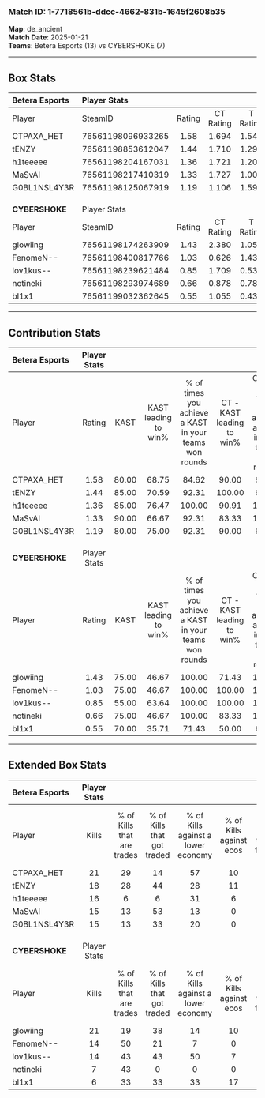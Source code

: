 ### Match ID: 1-7718561b-ddcc-4662-831b-1645f2608b35  
**Map**: de_ancient  
**Match Date**: 2025-01-21  
**Teams**: Betera Esports (13) vs CYBERSHOKE (7)  

---  

## Box Stats  

| **Betera Esports** | Player Stats      |        |           |          |       |       |       |         |        |      |     |
| :- | :- | :-: | :-: | :-: | :-: | :-: | :-: | :-: | :-: | :-: | :-: |
| Player             | SteamID           | Rating | CT Rating | T Rating | KAST  |  ADR  | Kills | Assists | Deaths | K/D  | HS% |
| CTPAXA_HET         | 76561198096933265 |  1.58  |   1.694   |  1.543   | 80.00 | 101.7 |  21   |    4    |   12   | 1.75 | 57  |
| tENZY              | 76561198853612047 |  1.44  |   1.710   |  1.297   | 85.00 | 95.2  |  18   |    4    |   13   | 1.38 | 72  |
| h1teeeee           | 76561198204167031 |  1.36  |   1.721   |  1.202   | 85.00 | 73.4  |  16   |    4    |   10   | 1.60 | 25  |
| MaSvAl             | 76561198217410319 |  1.33  |   1.727   |  1.004   | 90.00 | 82.6  |  15   |    3    |   12   | 1.25 | 33  |
| G0BL1NSL4Y3R       | 76561198125067919 |  1.19  |   1.106   |  1.590   | 80.00 | 84.0  |  15   |    6    |   15   | 1.00 | 80  |
|                    |                   |        |           |          |       |       |       |         |        |      |     |
|                    |                   |        |           |          |       |       |       |         |        |      |     |
|                    |                   |        |           |          |       |       |       |         |        |      |     |
| **CYBERSHOKE**     | Player Stats      |        |           |          |       |       |       |         |        |      |     |
| Player             | SteamID           | Rating | CT Rating | T Rating | KAST  |  ADR  | Kills | Assists | Deaths | K/D  | HS% |
| glowiing           | 76561198174263909 |  1.43  |   2.380   |  1.058   | 75.00 | 109.0 |  21   |    3    |   17   | 1.24 | 52  |
| FenomeN--          | 76561198400817766 |  1.03  |   0.626   |  1.438   | 75.00 | 70.4  |  14   |    4    |   16   | 0.88 | 57  |
| lov1kus--          | 76561198239621484 |  0.85  |   1.709   |  0.535   | 55.00 | 59.2  |  14   |    4    |   16   | 0.88 |  7  |
| notineki           | 76561198293974689 |  0.66  |   0.878   |  0.789   | 75.00 | 61.7  |   7   |    7    |   18   | 0.39 | 85  |
| bl1x1              | 76561199032362645 |  0.55  |   1.055   |  0.431   | 70.00 | 50.2  |   6   |    7    |   18   | 0.33 | 66  |
---  

## Contribution Stats  

| **Betera Esports** | Player Stats |       |                      |                                                        |                           |                                                             |                          |                                                            |
| :- | :-: | :-: | :-: | :-: | :-: | :-: | :-: | :-: |
| Player             |    Rating    | KAST  | KAST leading to win% | % of times you achieve a KAST in your teams won rounds | CT - KAST leading to win% | CT - % of times you achieve a KAST in your teams won rounds | T - KAST leading to win% | T - % of times you achieve a KAST in your teams won rounds |
| CTPAXA_HET         |     1.58     | 80.00 |        68.75         |                         84.62                          |           90.00           |                            90.00                            |          33.33           |                           66.67                            |
| tENZY              |     1.44     | 85.00 |        70.59         |                         92.31                          |          100.00           |                            90.00                            |          37.50           |                           100.00                           |
| h1teeeee           |     1.36     | 85.00 |        76.47         |                         100.00                         |           90.91           |                           100.00                            |          50.00           |                           100.00                           |
| MaSvAl             |     1.33     | 90.00 |        66.67         |                         92.31                          |           83.33           |                           100.00                            |          33.33           |                           66.67                            |
| G0BL1NSL4Y3R       |     1.19     | 80.00 |        75.00         |                         92.31                          |           90.00           |                            90.00                            |          50.00           |                           100.00                           |
|                    |              |       |                      |                                                        |                           |                                                             |                          |                                                            |
|                    |              |       |                      |                                                        |                           |                                                             |                          |                                                            |
|                    |              |       |                      |                                                        |                           |                                                             |                          |                                                            |
| **CYBERSHOKE**     | Player Stats |       |                      |                                                        |                           |                                                             |                          |                                                            |
| Player             |    Rating    | KAST  | KAST leading to win% | % of times you achieve a KAST in your teams won rounds | CT - KAST leading to win% | CT - % of times you achieve a KAST in your teams won rounds | T - KAST leading to win% | T - % of times you achieve a KAST in your teams won rounds |
| glowiing           |     1.43     | 75.00 |        46.67         |                         100.00                         |           71.43           |                           100.00                            |          25.00           |                           100.00                           |
| FenomeN--          |     1.03     | 75.00 |        46.67         |                         100.00                         |          100.00           |                           100.00                            |          20.00           |                           100.00                           |
| lov1kus--          |     0.85     | 55.00 |        63.64         |                         100.00                         |          100.00           |                           100.00                            |          33.33           |                           100.00                           |
| notineki           |     0.66     | 75.00 |        46.67         |                         100.00                         |           83.33           |                           100.00                            |          22.22           |                           100.00                           |
| bl1x1              |     0.55     | 70.00 |        35.71         |                         71.43                          |           50.00           |                            60.00                            |          25.00           |                           100.00                           |
---  

## Extended Box Stats  

| **Betera Esports** | Player Stats |                            |                            |                                    |                         |                              |                                 |        |                             |                                     |                          |                               |                            |
| :- | :-: | :-: | :-: | :-: | :-: | :-: | :-: | :-: | :-: | :-: | :-: | :-: | :-: |
| Player             |    Kills     | % of Kills that are trades | % of Kills that got traded | % of Kills against a lower economy | % of Kills against ecos | % of Kills that are flawless | % of Kills that are close duels | Deaths | % of Deaths that get traded | % of Deaths against a lower economy | % of Deaths against ecos | % of Deaths that are flawless | % of Deaths that are close |
| CTPAXA_HET         |      21      |             29             |             14             |                 57                 |           10            |              57              |                5                |   12   |             17              |                 17                  |            0             |              83               |             0              |
| tENZY              |      18      |             28             |             44             |                 28                 |           11            |              56              |               11                |   13   |             31              |                 31                  |            8             |              46               |             0              |
| h1teeeee           |      16      |             6              |             6              |                 31                 |            6            |              75              |                6                |   10   |             50              |                 30                  |            0             |              60               |             10             |
| MaSvAl             |      15      |             13             |             53             |                 13                 |            0            |              40              |                0                |   12   |             33              |                 33                  |            0             |              50               |             8              |
| G0BL1NSL4Y3R       |      15      |             13             |             33             |                 20                 |            0            |              67              |               13                |   15   |             27              |                 33                  |            7             |              80               |             0              |
|                    |              |                            |                            |                                    |                         |                              |                                 |        |                             |                                     |                          |                               |                            |
|                    |              |                            |                            |                                    |                         |                              |                                 |        |                             |                                     |                          |                               |                            |
|                    |              |                            |                            |                                    |                         |                              |                                 |        |                             |                                     |                          |                               |                            |
| **CYBERSHOKE**     | Player Stats |                            |                            |                                    |                         |                              |                                 |        |                             |                                     |                          |                               |                            |
| Player             |    Kills     | % of Kills that are trades | % of Kills that got traded | % of Kills against a lower economy | % of Kills against ecos | % of Kills that are flawless | % of Kills that are close duels | Deaths | % of Deaths that get traded | % of Deaths against a lower economy | % of Deaths against ecos | % of Deaths that are flawless | % of Deaths that are close |
| glowiing           |      21      |             19             |             38             |                 14                 |           10            |              52              |                5                |   17   |             35              |                 12                  |            0             |              59               |             6              |
| FenomeN--          |      14      |             50             |             21             |                 7                  |            0            |              64              |                7                |   16   |             19              |                 13                  |            6             |              44               |             13             |
| lov1kus--          |      14      |             43             |             43             |                 50                 |            7            |              57              |                0                |   16   |             31              |                 13                  |            6             |              75               |             0              |
| notineki           |      7       |             43             |             0              |                 0                  |            0            |              86              |                0                |   18   |             33              |                 17                  |            6             |              61               |             6              |
| bl1x1              |      6       |             33             |             33             |                 33                 |           17            |              83              |                0                |   18   |             28              |                 11                  |            0             |              50               |             11             |

